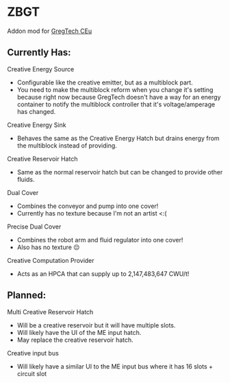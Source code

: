 # ZBGT

Addon mod for [GregTech CEu](https://github.com/GregTechCEu/GregTech)

## Currently Has:

Creative Energy Source
- Configurable like the creative emitter, but as a multiblock part.
- You need to make the multiblock reform when you change it's setting because right now because GregTech doesn't have a way for an energy container to notify the multiblock controller that it's voltage/amperage has changed.

Creative Energy Sink
- Behaves the same as the Creative Energy Hatch but drains energy from the multiblock instead of providing.

Creative Reservoir Hatch
- Same as the normal reservoir hatch but can be changed to provide other fluids.

Dual Cover
- Combines the conveyor and pump into one cover!
- Currently has no texture because I'm not an artist <:(

Precise Dual Cover
- Combines the robot arm and fluid regulator into one cover!
- Also has no texture 😔

Creative Computation Provider
- Acts as an HPCA that can supply up to 2,147,483,647 CWU/t!

## Planned:

Multi Creative Reservoir Hatch
- Will be a creative reservoir but it will have multiple slots.
- Will likely have the UI of the ME input hatch.
- May replace the creative reservoir hatch.

Creative input bus
- Will likely have a similar UI to the ME input bus where it has 16 slots + circuit slot
